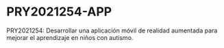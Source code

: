 # PRY2021254-APP
 PRY2021254: Desarrollar una aplicación móvil de realidad aumentada para mejorar el aprendizaje en niños con autismo.
